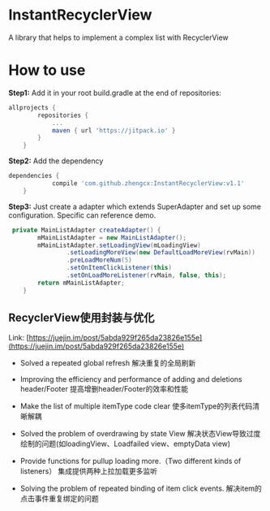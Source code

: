 # InstantRecyclerView
A library that helps to implement a complex list with RecyclerView


# How to use

**Step1:** Add it in your root build.gradle at the end of repositories:
```gradle
allprojects {
		repositories {
			...
			maven { url 'https://jitpack.io' }
		}
	}
```

**Step2:** Add the dependency
```gradle
dependencies {
	        compile 'com.github.zhengcx:InstantRecyclerView:v1.1'
	}
```
**Step3:** Just create a adapter which extends SuperAdapter and set up some configuration. Specific can reference demo.

```java
 private MainListAdapter createAdapter() {
        mMainListAdapter = new MainListAdapter();
        mMainListAdapter.setLoadingView(mLoadingView)
                .setLoadingMoreView(new DefaultLoadMoreView(rvMain))
                .preLoadMoreNum(5)
                .setOnItemClickListener(this)
                .setOnLoadMoreListener(rvMain, false, this);
        return mMainListAdapter;
    }
```

## RecyclerView使用封装与优化
Link: [https://juejin.im/post/5abda929f265da23826e155e](https://juejin.im/post/5abda929f265da23826e155e)

- Solved a repeated global refresh 
  解决重复的全局刷新
  
- Improving the efficiency and performance of adding and deletions header/Footer 
提高增删header/Footer的效率和性能

- Make the list of multiple itemType code clear
使多itemType的列表代码清晰解耦
- Solved the problem of overdrawing by state View
 解决状态View导致过度绘制的问题(如loadingView、Loadfailed view、emptyData view)
- Provide functions for pullup loading more.（Two different kinds of listeners）
 集成提供两种上拉加载更多监听
- Solving the problem of repeated binding of item click events.
解决item的点击事件重复绑定的问题
